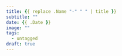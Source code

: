 ```yaml
---
title: {{ replace .Name "-" " " | title }}
subtitle: ""
date: {{ .Date }}
image: ""
tags:
  - untagged
draft: true
---
```

